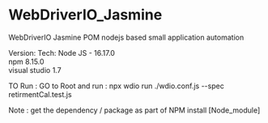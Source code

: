 # WebDriverIO_Jasmine
WebDriverIO Jasmine POM nodejs based small application automation 

Version: Tech:
Node JS  - 16.17.0     
npm 8.15.0    
visual studio 1.7     

TO Run : GO to Root and run :
npx wdio run ./wdio.conf.js --spec retirmentCal.test.js

Note : get the dependency / package as part of NPM install [Node_module]
